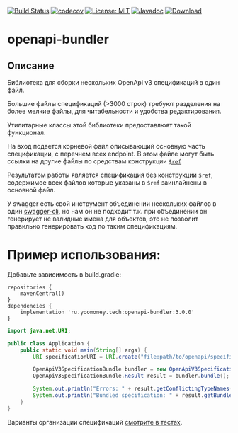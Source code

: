 [![Build Status](https://travis-ci.org/yoomoney/openapi-bundler.svg?branch=master)](https://travis-ci.org/yoomoney/openapi-bundler)
[![codecov](https://codecov.io/gh/yoomoney/openapi-bundler/branch/master/graph/badge.svg)](https://codecov.io/gh/yoomoney/openapi-bundler)
[![License: MIT](https://img.shields.io/badge/License-MIT-yellow.svg)](https://opensource.org/licenses/MIT)
[![Javadoc](https://img.shields.io/badge/javadoc-latest-blue.svg)](https://yoomoney.github.io/openapi-bundler/)
[![Download](https://img.shields.io/badge/Download-latest-green.svg) ](https://search.maven.org/artifact/ru.yoomoney.tech/openapi-bundler)

# openapi-bundler

## Описание

Библиотека для сборки нескольких OpenApi v3 спецификаций в один файл.

Большие файлы спецификаций (>3000 строк) требуют разделения на более мелкие файлы, для читабельности и удобства редактирования.

Утилитарные классы этой библиотеки предоставлюят такой функционал.

На вход подается корневой файл описывающий основную часть спецификации, с перечнем всех endpoint.
В этом файле могут быть ссылки на другие файлы по средствам конструкции [```$ref```](https://github.com/OAI/OpenAPI-Specification/blob/master/versions/3.0.2.md#referenceObject)

Результатом работы является спецификация без конструкции ```$ref```, содержимое всех файлов которые указаны в ```$ref``` заинлайнены в основной файл. 

У swagger есть свой инструмент объединении нескольких файлов в один [swagger-cli](https://www.npmjs.com/package/swagger-cli), но нам он не подходит 
т.к. при объединении он генерирует не валидные имена для объектов, это не позволит правильно генерировать код по таким спецификациям.  

# Пример использования:
Добавьте зависимость в build.gradle:
```
repositories {
    mavenCentral()
}
dependencies {
    implementation 'ru.yoomoney.tech:openapi-bundler:3.0.0'
}
```

```java
import java.net.URI;

public class Application {
    public static void main(String[] args) {
        URI specificationURI = URI.create("file:path/to/openapi/specification.yaml");

        OpenApiV3SpecificationBundle bundler = new OpenApiV3SpecificationBundle(specificationURI);
        OpenApiV3SpecificationBundle.Result result = bundler.bundle();

        System.out.println("Errors: " + result.getConflictingTypeNames());
        System.out.println("Bundled specification: " + result.getBundledSpecification());
    }
}
```

Варианты организации спецификаций [смотрите в тестах](src/test/resources/ru/yoomoney/openapi/bundler). 
